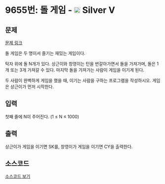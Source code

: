 # 9655번: 돌 게임 - <img src="https://static.solved.ac/tier_small/6.svg" style="height:20px" /> Silver V

<!-- performance -->

<!-- 문제 제출 후 깃허브에 푸시를 했을 때 제출한 코드의 성능이 입력될 공간입니다.-->

<!-- end -->

## 문제

[문제 링크](https://boj.kr/9655)


<p>돌 게임은 두 명이서 즐기는 재밌는 게임이다.</p>

<p>탁자 위에 돌 N개가 있다. 상근이와 창영이는 턴을 번갈아가면서 돌을 가져가며, 돌은 1개 또는&nbsp;3개&nbsp;가져갈 수 있다. 마지막 돌을 가져가는 사람이 게임을 이기게 된다.</p>

<p>두 사람이 완벽하게 게임을 했을 때, 이기는 사람을 구하는 프로그램을 작성하시오. 게임은 상근이가 먼저 시작한다.</p>



## 입력


<p>첫째 줄에 N이 주어진다. (1 ≤&nbsp;N ≤ 1000)</p>



## 출력


<p>상근이가 게임을 이기면 SK를, 창영이가 게임을 이기면 CY을 출력한다.</p>



## 소스코드

[소스코드 보기](돌%20게임.py)